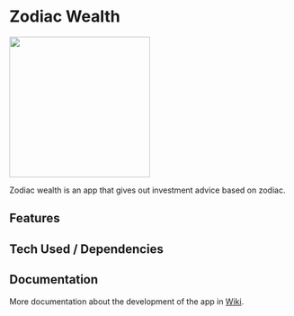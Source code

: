 # Zodiac Wealth
<img src="https://user-images.githubusercontent.com/17814490/164056399-82eed53b-6f78-4e5d-8fc8-dda3b2080295.png" width=250 />

Zodiac wealth is an app that gives out investment advice based on zodiac.

## Features

## Tech Used / Dependencies

## Documentation
More documentation about the development of the app in [Wiki](https://github.com/hertantoirawan/zodiac-wealth/wiki).
